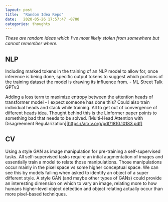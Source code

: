 ```yaml
---
layout: post
title:  "Random Idea Repo"
date:   2020-05-26 17:57:47 -0700
categories: thoughts
---
```


*These are random ideas which I've most likely stolen from somewhere but cannot remember where.*


## NLP

Including marked tokens in the training of an NLP model to allow for, once inference is being done, specific output tokens to suggest which portions of the training dataset the model is drawing its influence from. - ML Street Talk GPTv3

Adding a loss term to maximize entropy between the attention heads of transformer model - I expect someone has done this? Could also train individual heads and stack while training. All to get out of convergence of different heads idea. Thought behind this is the Linformer paper points to something bad that needs to be solved.
[Multi-Head Attention with Disagreement Regularization][https://arxiv.org/pdf/1810.10183.pdf]

## CV

Using a style GAN as image manipulation for pre-training a self-supervised tasks. All self-supervised tasks require an intial augmentation of images and essentially train a model to relate those manipulations. Those manipulations occur mainly in the pixel space vs some higher conceptual space. We can see this by models failing when asked to identify an object of a super different style. A style GAN (and maybe other types of GANs) could provide an interesting dimension on which to vary an image, relating more to how humans higher-level object detection and object relating actually occur than more pixel-based techniques.
